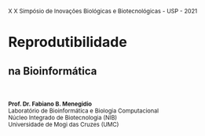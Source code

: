 <small>X X Simpósio de Inovações Biológicas e Biotecnológicas - USP - 2021</small>

# Reprodutibilidade 
## na Bioinformática
<br>

<small>**Prof. Dr. Fabiano B. Menegidio**</small> <br>
<small>Laboratório de Bioinformática e Biologia Computacional</small> <br>
<small>Núcleo Integrado de Biotecnologia (NIB)</small> <br>
<small>Universidade de Mogi das Cruzes (UMC)</small>

